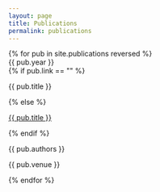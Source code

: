 ```yaml
---
layout: page
title: Publications
permalink: publications
---
```


<div class="custom-font">
    {% for pub in site.publications reversed %}
    <div class="mt-4 md:mt-8" key="{{ pub.id }}">
        <div class="flex space-x-4 md:space-x-8">
            <div class="text-base font-bold text-stone-700 dark:text-stone-100 md:text-lg">{{ pub.year }}</div>
            <div class="flex flex-col space-y-0">
                {% if pub.link == "" %}
                    <p class="text-base md:text-lg font-bold !my-0 dark:text-stone-300">{{ pub.title }}</p>
                {% else %}
                    <p class="text-base md:text-lg font-bold !my-0"><a href="{{ pub.link }}" target="_blank">{{ pub.title }}</a></p>
                {% endif %}
                <p class="text-base md:text-lg text-stone-500 dark:text-stone-300 ">{{ pub.authors }}</p>
                <p class="text-[.8rem] md:text-[1rem] text-gray-400 -mt-1">{{ pub.venue }}</p>
            </div>
        </div>
    </div>
    {% endfor %}
</div>

